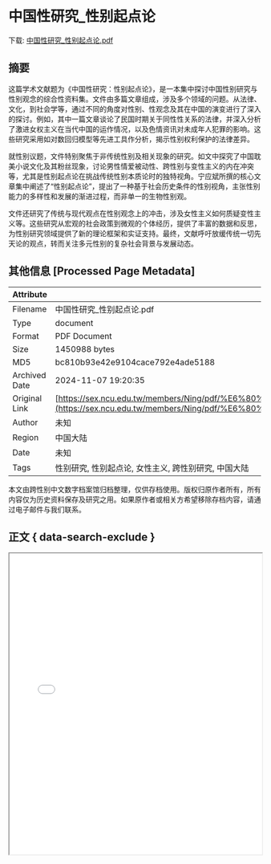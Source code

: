 # 中国性研究_性别起点论

<!-- tcd_download_link -->
下载: <a href="中国性研究_性别起点论.pdf" download>中国性研究_性别起点论.pdf</a>
<!-- tcd_download_link_end -->

## 摘要

<!-- tcd_abstract -->
这篇学术文献题为《中国性研究：性别起点论》，是一本集中探讨中国性别研究与性别观念的综合性资料集。文件由多篇文章组成，涉及多个领域的问题。从法律、文化，到社会学等，通过不同的角度对性别、性观念及其在中国的演变进行了深入的探讨。例如，其中一篇文章谈论了民国时期关于同性性关系的法律，并深入分析了激进女权主义在当代中国的运作情况，以及色情资讯对未成年人犯罪的影响。这些研究采用如对数回归模型等先进工具作分析，揭示性别权利保护的法律差异。

就性别议题，文件特别聚焦于非传统性别及相关现象的研究。如文中探究了中国耽美小说文化及其粉丝现象，讨论男性情爱被动性、跨性别与变性主义的内在冲突等，尤其是性别起点论在挑战传统性别本质论时的独特视角。宁应斌所撰的核心文章集中阐述了“性别起点论”，提出了一种基于社会历史条件的性别视角，主张性别能力的多样性和发展的渐进过程，而非单一的生物性别观。

文件还研究了传统与现代观点在性别观念上的冲击，涉及女性主义如何质疑变性主义等。这些研究从宏观的社会政策到微观的个体经历，提供了丰富的数据和反思，为性别研究领域提供了新的理论框架和实证支持。最终，文献呼吁放缓传统一切先天论的观点，转而关注多元性别的复杂社会背景与发展动态。

<!-- tcd_abstract_end -->

## 其他信息 [Processed Page Metadata]

| Attribute       | Value                                  |
|-----------------|----------------------------------------|
| Filename        | 中国性研究_性别起点论.pdf                             |
| Type            | document                                 |
| Format          | PDF Document                               |
| Size            | 1450988 bytes                           |
| MD5             | bc810b93e42e9104cace792e4ade5188                                  |
| Archived Date   | 2024-11-07 19:20:35                             |
| Original Link   | [https://sex.ncu.edu.tw/members/Ning/pdf/%E6%80%A7%E5%88%A5%E8%B5%B7%E9%BB%9E%E8%AB%96%EF%BC%9A%E9%9D%9E%E5%82%B3%E7%B5%B1%E6%9C%AC%E8%B3%AA%E8%AB%96%E7%9A%84%E6%80%A7%E5%88%A5%E8%A7%80.pdf](https://sex.ncu.edu.tw/members/Ning/pdf/%E6%80%A7%E5%88%A5%E8%B5%B7%E9%BB%9E%E8%AB%96%EF%BC%9A%E9%9D%9E%E5%82%B3%E7%B5%B1%E6%9C%AC%E8%B3%AA%E8%AB%96%E7%9A%84%E6%80%A7%E5%88%A5%E8%A7%80.pdf)                         |
| Author          | 未知                               |
| Region          | 中国大陆                               |
| Date            | 未知                                 |
| Tags            | 性别研究, 性别起点论, 女性主义, 跨性别研究, 中国大陆                                 |

本文由跨性别中文数字档案馆归档整理，仅供存档使用。版权归原作者所有，所有内容仅为历史资料保存及研究之用。如果原作者或相关方希望移除存档内容，请通过电子邮件与我们联系。

## 正文 { data-search-exclude }

<!-- tcd_main_text -->
<iframe src="../中国性研究_性别起点论.pdf" width="100%" height="600px">
    <p>无法显示PDF，请下载查看。</p>
</iframe>
<!-- tcd_main_text_end -->

